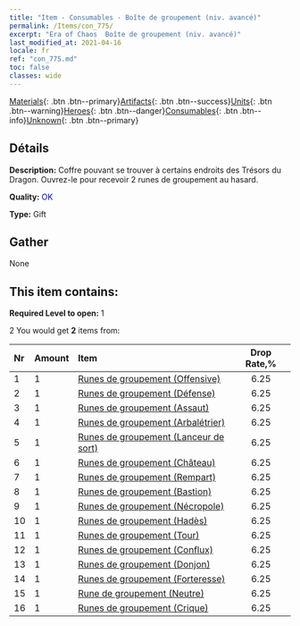 ```yaml
---
title: "Item - Consumables - Boîte de groupement (niv. avancé)"
permalink: /Items/con_775/
excerpt: "Era of Chaos  Boîte de groupement (niv. avancé)"
last_modified_at: 2021-04-16
locale: fr
ref: "con_775.md"
toc: false
classes: wide
---
```

 [Materials](/fr/Items/){: .btn .btn--primary}[Artifacts](/fr/Items/Artifacts/){: .btn .btn--success}[Units](/fr/Items/Units/){: .btn .btn--warning}[Heroes](/fr/Items/Heroes/){: .btn .btn--danger}[Consumables](/fr/Items/Consumables/){: .btn .btn--info}[Unknown](/fr/Items/Unknown/){: .btn .btn--primary}

## Détails
 **Description:** Coffre pouvant se trouver à certains endroits des Trésors du Dragon. Ouvrez-le pour recevoir 2 runes de groupement au hasard.

 **Quality:** <span style="color: #0000CD">OK</span>

 **Type:** Gift

## Gather

  None

## This item contains:

 **Required Level to open:** 1

 2 You would get **2** items  from:

  | Nr | Amount |     Item    | Drop Rate,% |
  |:---|:-------|:------------|:---------:|
  | 1 | 1 | [Runes de groupement (Offensive)](/fr/Items/con_734/) | 6.25 | 
  | 2 | 1 | [Runes de groupement (Défense)](/fr/Items/con_739/) | 6.25 | 
  | 3 | 1 | [Runes de groupement (Assaut)](/fr/Items/con_741/) | 6.25 | 
  | 4 | 1 | [Runes de groupement (Arbalétrier)](/fr/Items/con_742/) | 6.25 | 
  | 5 | 1 | [Runes de groupement (Lanceur de sort)](/fr/Items/con_746/) | 6.25 | 
  | 6 | 1 | [Runes de groupement (Château)](/fr/Items/con_752/) | 6.25 | 
  | 7 | 1 | [Runes de groupement (Rempart)](/fr/Items/con_753/) | 6.25 | 
  | 8 | 1 | [Runes de groupement (Bastion)](/fr/Items/con_754/) | 6.25 | 
  | 9 | 1 | [Runes de groupement (Nécropole)](/fr/Items/con_755/) | 6.25 | 
  | 10 | 1 | [Runes de groupement (Hadès)](/fr/Items/con_777/) | 6.25 | 
  | 11 | 1 | [Runes de groupement (Tour)](/fr/Items/con_785/) | 6.25 | 
  | 12 | 1 | [Runes de groupement (Conflux)](/fr/Items/con_791/) | 6.25 | 
  | 13 | 1 | [Runes de groupement (Donjon)](/fr/Items/con_792/) | 6.25 | 
  | 14 | 1 | [Runes de groupement (Forteresse)](/fr/Items/con_818/) | 6.25 | 
  | 15 | 1 | [Rune de groupement (Neutre)](/fr/Items/con_869/) | 6.25 | 
  | 16 | 1 | [Runes de groupement (Crique)](/fr/Items/con_868/) | 6.25 | 
